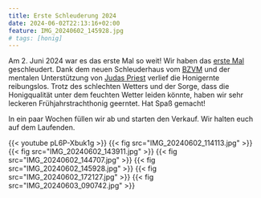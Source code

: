 ```yaml
---
title: Erste Schleuderung 2024
date: 2024-06-02T22:13:16+02:00
feature: IMG_20240602_145928.jpg
# tags: [honig]
---
```


Am 2. Juni 2024 war es das erste Mal so weit!
Wir haben das [erste Mal](https://db.bienensteff.de?q=z-2024-01) geschleudert.
Dank dem neuen Schleuderhaus vom [BZVM](https://bzvm.de/) und der mentalen Unterstützung von [Judas Priest](https://youtu.be/1h9QU9c2Q7s?si=Qzb5h-O82zQZ48yD) verlief die Honigernte reibungslos.
Trotz des schlechten Wetters und der Sorge, dass die Honigqualität unter dem feuchten Wetter leiden könnte, haben wir sehr leckeren Frühjahrstrachthonig geerntet.
Hat Spaß gemacht!

In ein paar Wochen füllen wir ab und starten den Verkauf.
Wir halten euch auf dem Laufenden.

{{< youtube pL6P-Xbuk1g >}}
{{< fig src="IMG_20240602_114113.jpg" >}}
{{< fig src="IMG_20240602_143911.jpg" >}}
{{< fig src="IMG_20240602_144707.jpg" >}}
{{< fig src="IMG_20240602_145928.jpg" >}}
{{< fig src="IMG_20240602_172127.jpg" >}}
{{< fig src="IMG_20240603_090742.jpg" >}}
